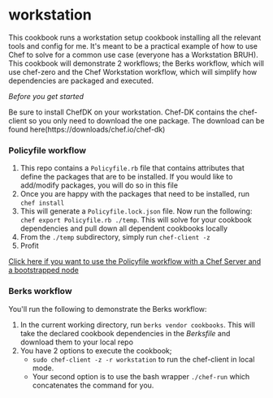 # workstation

This cookbook runs a workstation setup cookbook installing all the relevant
tools and config for me. It's meant to be a practical example of how to use Chef
to solve for a common use case (everyone has a Workstation BRUH). This cookbook
will demonstrate 2 workflows; the Berks workflow, which will use chef-zero and
the Chef Workstation workflow, which will simplify how dependencies are packaged
and executed.

*Before you get started*

Be sure to install ChefDK on your workstation. Chef-DK contains the chef-client so you only need to download the one package. The download can be found here(https://downloads/chef.io/chef-dk)

### Policyfile workflow ###

1. This repo contains a `Policyfile.rb` file that contains attributes that define the packages that are to be installed. If you would like to add/modify packages, you will do so in this file
2. Once you are happy with the packages that need to be installed, run `chef install`
3. This will generate a `Policyfile.lock.json` file. Now run the following:
`chef export Policyfile.rb ./temp`. This will solve for your cookbook dependencies and pull down all dependent cookbooks locally
3. From the `./temp` subdirectory, simply run `chef-client -z`
4. Profit

[ Click here if you want to use the Policyfile workflow with a Chef Server and a bootstrapped node ](https://learn.chef.io/modules/managing-nodes-with-policyfiles#/)

### Berks workflow ###
You'll run the following to demonstrate the Berks workflow:

1. In the current working directory, run `berks vendor cookbooks`. This will
take the declared cookbook dependencies in the _Berksfile_ and download them
to your local repo
2. You have 2 options to execute the cookbook;
     * `sudo chef-client -z -r workstation`
to run the chef-client in local mode.
     * Your second option is to use the bash wrapper `./chef-run` which concatenates
the command for you.
